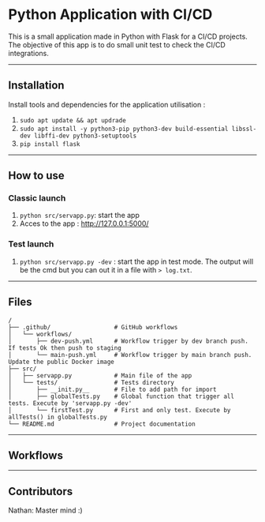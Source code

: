 # Python Application with CI/CD

This is a small application made in Python with Flask for a CI/CD projects. The objective of this app is to do small unit test to check the CI/CD integrations.

---
## Installation
Install tools and dependencies for the application utilisation :
1. `sudo apt update && apt updrade`
2. `sudo apt install -y python3-pip python3-dev build-essential libssl-dev libffi-dev python3-setuptools`
3. `pip install flask`

---
## How to use
### Classic launch
1. `python src/servapp.py`: start the app
2. Acces to the app : http://127.0.0.1:5000/

### Test launch
1. `python src/servapp.py -dev` : start the app in test mode. The output will be the cmd but you can out it in a file with `> log.txt`.

---
## Files
```shell
/
├── .github/                  # GitHub workflows
│   └── workflows/
│       ├── dev-push.yml      # Workflow trigger by dev branch push. If tests Ok then push to staging
│       └── main-push.yml     # Workflow trigger by main branch push. Update the public Docker image
├── src/
│   ├── servapp.py            # Main file of the app
│   └── tests/                # Tests directory
│       ├── __init.py__       # File to add path for import
│       ├── globalTests.py    # Global function that trigger all tests. Execute by 'servapp.py -dev'
│       └── firstTest.py      # First and only test. Execute by allTests() in globalTests.py
└── README.md                 # Project documentation
```

---
## Workflows

---
## Contributors

Nathan: Master mind :)
